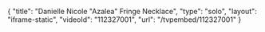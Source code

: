 {
    "title": "Danielle Nicole \"Azalea\" Fringe Necklace",
    "type": "solo",
    "layout": "iframe-static",
    "videoId": "112327001",
    "url": "\/tvpembed\/112327001"
}